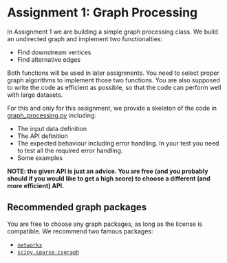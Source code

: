 # Assignment 1: Graph Processing

In Assignment 1 we are building a simple graph processing class.
We build an undirected graph and implement two functionalties:
  * Find downstream vertices
  * Find alternative edges

Both functions will be used in later assignments.
You need to select proper graph algorithms to implement those two functions.
You are also supposed to write the code as efficient as possible,
so that the code can perform well with large datasets.

For this and only for this assignment, we provide a skeleton of the code
in [graph_processing.py](./graph_processing.py) including:
  * The input data definition
  * The API definition
  * The expected behaviour including error handling. In your test you need to test all the required error handling.
  * Some examples

**NOTE: the given API is just an advice. 
You are free (and you probably should if you would like to get a high score) to choose a different (and more efficient) API.**

## Recommended graph packages

You are free to choose any graph packages, as long as the license is compatible. We recommend two famous packages:

  * [`networkx`](https://networkx.org/documentation/stable/index.html)
  * [`scipy.sparse.csgraph`](https://docs.scipy.org/doc/scipy/reference/sparse.csgraph.html)
